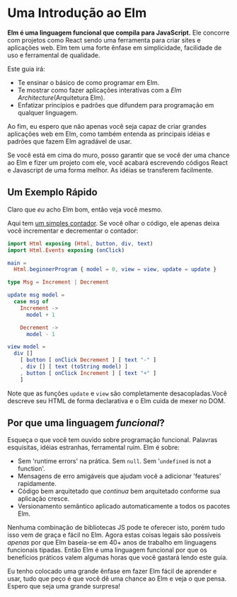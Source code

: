 # Uma Introdução ao Elm

**Elm é uma linguagem funcional que compila para JavaScript.** Ele concorre com projetos como React sendo uma ferramenta para criar sites e aplicações web. Elm tem uma forte ênfase em simplicidade, facilidade de uso e ferramental de qualidade.

Este guia irá:

  - Te ensinar o básico de como programar em Elm.
  - Te mostrar como fazer aplicações interativas com a *Elm Architecture*(Arquitetura Elm).
  - Enfatizar princípios e padrões que difundem para programação em qualquer linguagem.
  
Ao fim, eu espero que não apenas você seja capaz de criar grandes aplicações web em Elm, como também entenda as principais idéias e padrões que fazem Elm agradável de usar.

Se você está em cima do muro, posso garantir que se você der uma chance ao Elm e fizer um projeto com ele, você acabará escrevendo códigos React e Javascript de uma forma melhor. As idéias se transferem facilmente.


## Um Exemplo Rápido

Claro que *eu* acho Elm bom, então veja você mesmo.

Aqui tem [um simples contador](http://elm-lang.org/examples/buttons). Se você olhar o código, ele apenas deixa você incrementar e decrementar o contador:

```elm
import Html exposing (Html, button, div, text)
import Html.Events exposing (onClick)

main =
  Html.beginnerProgram { model = 0, view = view, update = update }

type Msg = Increment | Decrement

update msg model =
  case msg of
    Increment ->
      model + 1

    Decrement ->
      model - 1

view model =
  div []
    [ button [ onClick Decrement ] [ text "-" ]
    , div [] [ text (toString model) ]
    , button [ onClick Increment ] [ text "+" ]
    ]
```

Note que as funções `update` e `view` são completamente desacopladas.Você descreve seu HTML de forma declarativa e o Elm cuida de mexer no DOM.


## Por que uma linguagem *funcional*?

Esqueça o que você tem ouvido sobre programação funcional. Palavras esquisitas, idéias estranhas, ferramental ruim. Elm é sobre:

  - Sem 'runtime errors' na prática. Sem `null`. Sem '`undefined` is not a function'.
  - Mensagens de erro amigáveis que ajudam você a adicionar 'features' rapidamente.
  - Código bem arquitetado que *continua* bem arquitetado conforme sua aplicação cresce.
  - Versionamento semântico aplicado automaticamente a todos os pacotes Elm.
  
Nenhuma combinação de bibliotecas JS pode te oferecer isto, porém tudo isso vem de graça e fácil no Elm. Agora estas coisas legais são possíveis *apenas* por que Elm baseia-se em 40+ anos de trabalho em linguagens funcionais tipadas. Então Elm é uma linguagem funcional por que os benefícios práticos valem algumas horas que você gastará lendo este guia.

Eu tenho colocado uma grande ênfase em fazer Elm fácil de aprender e usar, tudo que peço é que você dê uma chance ao Elm e veja o que pensa. Espero que seja uma grande surpresa!
